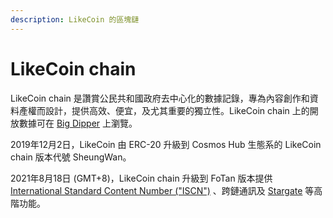 ```yaml
---
description: LikeCoin 的區塊鏈
---
```


# LikeCoin chain

LikeCoin chain 是讚賞公民共和國政府去中心化的數據記錄，專為內容創作和資料產權而設計，提供高效、便宜，及尤其重要的獨立性。LikeCoin chain 上的開放數據可在 [Big Dipper](http://likecoin.bigdipper.live/) 上瀏覽。

2019年12月2日，LikeCoin 由 ERC-20 升級到 Cosmos Hub 生態系的 LikeCoin chain 版本代號 SheungWan。

2021年8月18日 \(GMT+8\)，LikeCoin chain 升級到 FoTan 版本提供 [International Standard Content Number \("ISCN"\)](https://docs.like.co/v/zh/guides/decentralized-publishing/what-is-iscn) 、跨鏈通訊及 [Stargate](https://stargate.cosmos.network/) 等高階功能。

